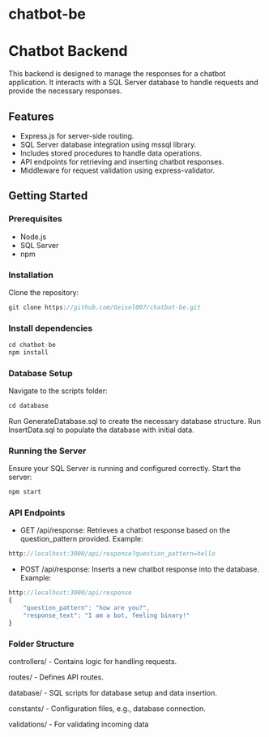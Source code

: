 # chatbot-be

# Chatbot Backend
This backend is designed to manage the responses for a chatbot application. It interacts with a SQL Server database to handle requests and provide the necessary responses.

## Features
- Express.js for server-side routing.
- SQL Server database integration using mssql library.
- Includes stored procedures to handle data operations.
- API endpoints for retrieving and inserting chatbot responses.
- Middleware for request validation using express-validator.

## Getting Started
### Prerequisites
- Node.js
- SQL Server
- npm
### Installation
Clone the repository:

```javascript
git clone https://github.com/Geisel007/chatbot-be.git
```
### Install dependencies
```javascript
cd chatbot-be
npm install
```
### Database Setup
Navigate to the scripts folder:
```javascript
cd database
```
Run GenerateDatabase.sql to create the necessary database structure.
Run InsertData.sql to populate the database with initial data.
### Running the Server
Ensure your SQL Server is running and configured correctly.
Start the server:
```javascript
npm start
```
### API Endpoints
- GET /api/response:
Retrieves a chatbot response based on the question_pattern provided.
Example:
```javascript
http://localhost:3000/api/response?question_pattern=hello
```
- POST /api/response:
Inserts a new chatbot response into the database.
Example:
```javascript
http://localhost:3000/api/response 
{
    "question_pattern": "how are you?",
    "response_text": "I am a bot, feeling binary!"
}
```
### Folder Structure
controllers/ - Contains logic for handling requests.

routes/ - Defines API routes.

database/ - SQL scripts for database setup and data insertion.

constants/ - Configuration files, e.g., database connection.

validations/ - For validating incoming data
